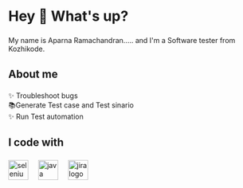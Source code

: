 <h1 align="left">Hey 👋 What's up?</h1>

###
<p align="left">My name is Aparna Ramachandran..... and I'm a Software tester from Kozhikode. </p>

###

<h2 align="left">About me</h2>

###

<p align="left">✨ Troubleshoot bugs <br>📚Generate Test case and Test sinario  <br> ✨ Run Test automation</p>

###

<h2 align="left">I code with</h2>

###

<div align="left">
  <img src="https://cdn.jsdelivr.net/gh/devicons/devicon/icons/selenium/selenium-original.svg" height="40" alt="selenium logo"  />
  <img width="12" />
  <img src="https://cdn.jsdelivr.net/gh/devicons/devicon/icons/java/java-original.svg" height="40" alt="java logo"  />
  <img width="12" />
  <img src="https://cdn.jsdelivr.net/gh/devicons/devicon/icons/jira/jira-original.svg" height="40" alt="jira logo"  />

</div>

###
